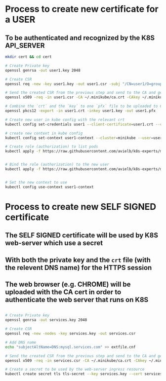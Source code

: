 

# Process to create new certificate for a USER 
## To be authenticated and recognized by the K8S API_SERVER

```bash
mkdir cert && cd cert

# Create Private key 
openssl genrsa -out user1.key 2048

# Create CSR
openssl req -new -key user1.key -out user1.csr -subj "/CN=user1/O=group1"

# Send the created CSR from the previous step and send to the CA and get the final SIGNED crt
openssl x509 -req -in user1.csr -CA ~/.minikube/ca.crt -CAkey ~/.minikube/ca.key -CAcreateserial -out user1.crt -days 500

# Combine the `crt` and the `key` to one `pfx` file to be uploaded to CHROME
openssl pkcs12 -export -in user1.crt -inkey user1.key -out user1.pfx

# Create new user in kube config with the relevant crt
kubectl config set-credentials user1 --client-certificate=user1.crt --client-key=user1.key

# create new context in kube config 
kubectl config set-context user1-context --cluster=minikube --user=user1

# Create role (authorization) to list pods 
kubectl apply -f https://raw.githubusercontent.com/avielb/k8s-experts/master/security/infrastructure/role.yaml


# Bind the role (authorization) to the new user  
kubectl apply -f https://raw.githubusercontent.com/avielb/k8s-experts/master/security/infrastructure/role-binding.yaml


# Set the new context to use
kubectl config use-context user1-context
```

# Process to create new SELF SIGNED certificate 

## The SELF SIGNED certificate will be used by K8S web-server which use a secret 
## With both the private key and the `crt` file (with the relevent DNS name) for the HTTPS session 
## The web browser (e.g. CHROME) will be uploaded with the CA cert in order to authenticate the web server that runs on K8S

```bash

# Create Private key 
openssl genrsa -out services.key 2048

# Create CSR
openssl req -new -nodes -key services.key -out services.csr

# Add DNS name
echo "subjectAltName=DNS:mysql.services.com" >> extfile.cnf

# Send the created CSR from the previous step and send to the CA and get the final SIGNED crt
openssl x509 -req -in services.csr -CA ~/.minikube/ca.crt -CAkey ~/.minikube/ca.key -CAcreateserial -out services.crt -extfile extfile.cnf -days 365

# Create a secret to be used by the web-server ingress resource
kubectl create secret tls tls-secret --key services.key --cert services.crt --certificate-authority ~/.minikube/ca.crt  -o yaml --dry-run=client > tls-secret.yaml
```